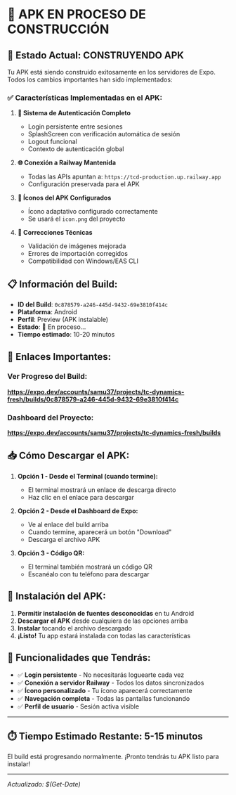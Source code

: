 # 🚀 APK EN PROCESO DE CONSTRUCCIÓN

## 📱 Estado Actual: **CONSTRUYENDO APK**

Tu APK está siendo construido exitosamente en los servidores de Expo. Todos los cambios importantes han sido implementados:

### ✅ Características Implementadas en el APK:
1. **🔐 Sistema de Autenticación Completo**
   - Login persistente entre sesiones
   - SplashScreen con verificación automática de sesión
   - Logout funcional
   - Contexto de autenticación global

2. **🌐 Conexión a Railway Mantenida**
   - Todas las APIs apuntan a: `https://tcd-production.up.railway.app`
   - Configuración preservada para el APK

3. **🎨 Íconos del APK Configurados**
   - Ícono adaptativo configurado correctamente
   - Se usará el `icon.png` del proyecto

4. **🔧 Correcciones Técnicas**
   - Validación de imágenes mejorada
   - Errores de importación corregidos
   - Compatibilidad con Windows/EAS CLI

## 📋 Información del Build:

- **ID del Build**: `0c878579-a246-445d-9432-69e3810f414c`
- **Plataforma**: Android
- **Perfil**: Preview (APK instalable)
- **Estado**: 🔄 En proceso...
- **Tiempo estimado**: 10-20 minutos

## 🔗 Enlaces Importantes:

### Ver Progreso del Build:
**https://expo.dev/accounts/samu37/projects/tc-dynamics-fresh/builds/0c878579-a246-445d-9432-69e3810f414c**

### Dashboard del Proyecto:
**https://expo.dev/accounts/samu37/projects/tc-dynamics-fresh/builds**

## 📥 Cómo Descargar el APK:

1. **Opción 1 - Desde el Terminal (cuando termine):**
   - El terminal mostrará un enlace de descarga directo
   - Haz clic en el enlace para descargar

2. **Opción 2 - Desde el Dashboard de Expo:**
   - Ve al enlace del build arriba
   - Cuando termine, aparecerá un botón "Download"
   - Descarga el archivo APK

3. **Opción 3 - Código QR:**
   - El terminal también mostrará un código QR
   - Escanéalo con tu teléfono para descargar

## 📱 Instalación del APK:

1. **Permitir instalación de fuentes desconocidas** en tu Android
2. **Descargar el APK** desde cualquiera de las opciones arriba
3. **Instalar** tocando el archivo descargado
4. **¡Listo!** Tu app estará instalada con todas las características

## 🎯 Funcionalidades que Tendrás:

- ✅ **Login persistente** - No necesitarás loguearte cada vez
- ✅ **Conexión a servidor Railway** - Todos los datos sincronizados
- ✅ **Ícono personalizado** - Tu ícono aparecerá correctamente
- ✅ **Navegación completa** - Todas las pantallas funcionando
- ✅ **Perfil de usuario** - Sesión activa visible

---

## ⏱️ Tiempo Estimado Restante: **5-15 minutos**

El build está progresando normalmente. ¡Pronto tendrás tu APK listo para instalar!

---

*Actualizado: $(Get-Date)*
